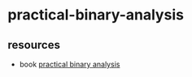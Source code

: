 # practical-binary-analysis

## resources
- book [practical binary analysis](https://practicalbinaryanalysis.com/)
